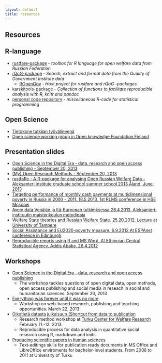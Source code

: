 ```yaml
---
layout: default
title: resources
---
```



<h1 style="text-align:left; font-size:22.5px">Resources</h1>

## R-language

- [rustfare-package](/rustfare) - *toolbox for R language for open welfare data from Russian Federation*
- [rQoG-package](/rqog) - *Search, extract and format data from the Quality of Government Institute data*
    - [ROpenGov](http://ropengov.github.io/) - *Host project for rustfare and rQoG -packages*
- [karskitools-package](/karskitools) - *Collection of functions to facilitate reproducible analysis with R, knitr and pandoc*
- [personal code repository](/r-tutorial) - *miscellaneous R-code for statistical programming*

## Open Science

- [Tietokone tutkijan työvälineenä](http://research.muuankarski.org/tutorial/doku.php)
- [Open science working group in Open knowledge Foundation Finland](http://fi.okfn.org/wg/openscience/)

## Presentation slides

- [Open Science in the Digital Era - data, research and open access publishing - September 20, 2013](http://markuskainu.fi/workshop/openscience2013/openscience2013_slides.html#/)
- [(My) Open Research Methods - September 20, 2013](http://markuskainu.fi/workshop/openscience2013/openscience2013_slides_method.html#/)
- [rustfaRe - A R-package for analysing Open Russian Welfare Data - Aleksanteri institute graduate school summer school 2013 Åland, June, 2013](http://markuskainu.fi/material/presentation/rustfare_slides.html#/)
- [Targeting performance of monthly cash payments at multidimensional poverty in Russia in 2000 - 2011. 18.5.2013, 1st RLMS conference in HSE Moscow](http://research.muuankarski.org/rlms/papers/conference2013/slides/hseRlms2013Slides.html)
- [Avoin data Venäjän ja Itä-Euroopan tutkimksessa 26.4.2013, Aleksanteri-instituutin maisterikoulun metodipaja](http://research.muuankarski.org/GDELT/slides/slides.html)
- [Welfare State theories and Russian Welfare State. 25.20.2012. Lecture at University of Tampere](http://markuskainu.fi/material/presentation/tampere20121025.html)
- [Social Assistance and EU2020-poverty measure. 6.9.2012 At ESPAnet conference in Edinburgh](http://markuskainu.fi/material/presentation/espanet2012/slides.html)
- [Reproducible reports using R and MS Word. At Ethiopian Central Statistical Agency, Addis Ababa, 26.4.2012](http://markuskainu.fi/material/presentation/reproducible_addis042012.pdf)

## Workshops

- [Open Science in the Digital Era - data, research and open access publishing](http://markuskainu.fi/workshop/openscience2013)
    - The workshop tackles questions of open digital data, open methods, open access publishing and social media in reseach in social and humanitarian sciences.  September 20, 2013
- [Everything was forever until it was no more](http://markuskainu.fi/workshop/digitalization)
    - Workshop on web-based research, publishing and teaching opportunities. March 22, 2013
- [Oikotietä datasta julkaisuun (Shortcut from data to publication](http://markuskainu.fi/workshop/toistettava/)
    - Research method workshop at [Turku Center for Welfare Research](http://www.utu.fi/fi/yksikot/soc/yksikot/sosiaalitieteet/tcwr/Sivut/home.aspx) February 11.-12. 2013.
    - Reproducible process for data analysis in quantitative social research using R, markdown and knitr.
- [Producing scientific papers in human sciences](http://research.muuankarski.org/tutorial/)
    - Text-editings skills for publication ready documents in MS Office and LibreOffice enviroments for bachelor-level students. From 2008 to 2011 at University of Turku

